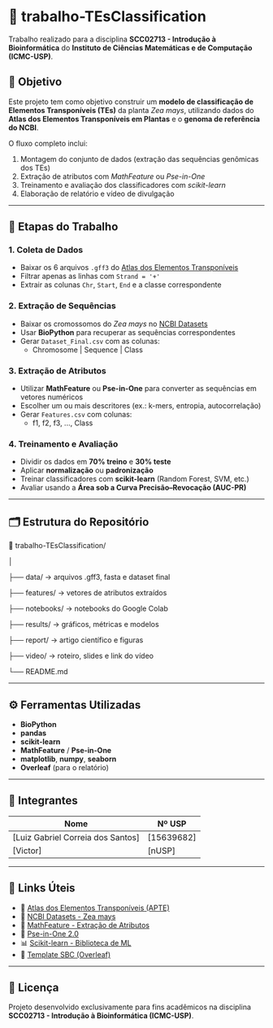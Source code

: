 # 🧬 trabalho-TEsClassification
Trabalho realizado para a disciplina **SCC02713 - Introdução à Bioinformática** do **Instituto de Ciências Matemáticas e de Computação (ICMC-USP)**.

## 🎯 Objetivo
Este projeto tem como objetivo construir um **modelo de classificação de Elementos Transponíveis (TEs)** da planta *Zea mays*, utilizando dados do **Atlas dos Elementos Transponíveis em Plantas** e o **genoma de referência do NCBI**.

O fluxo completo inclui:
1. Montagem do conjunto de dados (extração das sequências genômicas dos TEs)
2. Extração de atributos com *MathFeature* ou *Pse-in-One*
3. Treinamento e avaliação dos classificadores com *scikit-learn*
4. Elaboração de relatório e vídeo de divulgação

---

## 🧩 Etapas do Trabalho

### 1. Coleta de Dados
- Baixar os 6 arquivos `.gff3` do [Atlas dos Elementos Transponíveis](http://apte.cp.utfpr.edu.br/download)
- Filtrar apenas as linhas com `Strand = '+'`
- Extrair as colunas `Chr`, `Start`, `End` e a classe correspondente

### 2. Extração de Sequências
- Baixar os cromossomos do *Zea mays* no [NCBI Datasets](https://www.ncbi.nlm.nih.gov/datasets/)
- Usar **BioPython** para recuperar as sequências correspondentes
- Gerar `Dataset_Final.csv` com as colunas:
  - Chromosome | Sequence | Class

### 3. Extração de Atributos
- Utilizar **MathFeature** ou **Pse-in-One** para converter as sequências em vetores numéricos
- Escolher um ou mais descritores (ex.: k-mers, entropia, autocorrelação)
- Gerar `Features.csv` com colunas:
  - f1, f2, f3, ..., Class
 

### 4. Treinamento e Avaliação
- Dividir os dados em **70% treino** e **30% teste**
- Aplicar **normalização** ou **padronização**
- Treinar classificadores com **scikit-learn** (Random Forest, SVM, etc.)
- Avaliar usando a **Área sob a Curva Precisão–Revocação (AUC-PR)**

---

## 🗂️ Estrutura do Repositório

📁 trabalho-TEsClassification/

│

├── data/ → arquivos .gff3, fasta e dataset final

├── features/ → vetores de atributos extraídos

├── notebooks/ → notebooks do Google Colab

├── results/ → gráficos, métricas e modelos

├── report/ → artigo científico e figuras

├── video/ → roteiro, slides e link do vídeo

└── README.md


---

## ⚙️ Ferramentas Utilizadas
- **BioPython**
- **pandas**
- **scikit-learn**
- **MathFeature** / **Pse-in-One**
- **matplotlib**, **numpy**, **seaborn**
- **Overleaf** (para o relatório)

---

## 👥 Integrantes
| Nome | Nº USP | 
|------|--------|
| [Luiz Gabriel Correia dos Santos] | [15639682] |
| [Victor] | [nUSP] |
---

## 🔗 Links Úteis
- 🧬 [Atlas dos Elementos Transponíveis (APTE)](http://apte.cp.utfpr.edu.br/download)  
- 🧫 [NCBI Datasets - Zea mays](https://www.ncbi.nlm.nih.gov/datasets/)  
- 🧠 [MathFeature - Extração de Atributos](https://github.com/Bonidia/MathFeature)  
- 🧩 [Pse-in-One 2.0](https://www.scirp.org/journal/paperinformation?paperid=75771)  
- 📊 [Scikit-learn - Biblioteca de ML](https://scikit-learn.org/stable/)  
- 🧾 [Template SBC (Overleaf)](https://www.overleaf.com/latex/templates/sbc-conferences-template/blbxwjwzdngr)  

---

## 📄 Licença
Projeto desenvolvido exclusivamente para fins acadêmicos na disciplina **SCC02713 - Introdução à Bioinformática (ICMC-USP)**.
